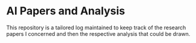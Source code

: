 # AI Papers and Analysis
This repository is a tailored log maintained to keep track of the research papers I concerned and then the respective analysis that could be drawn.
